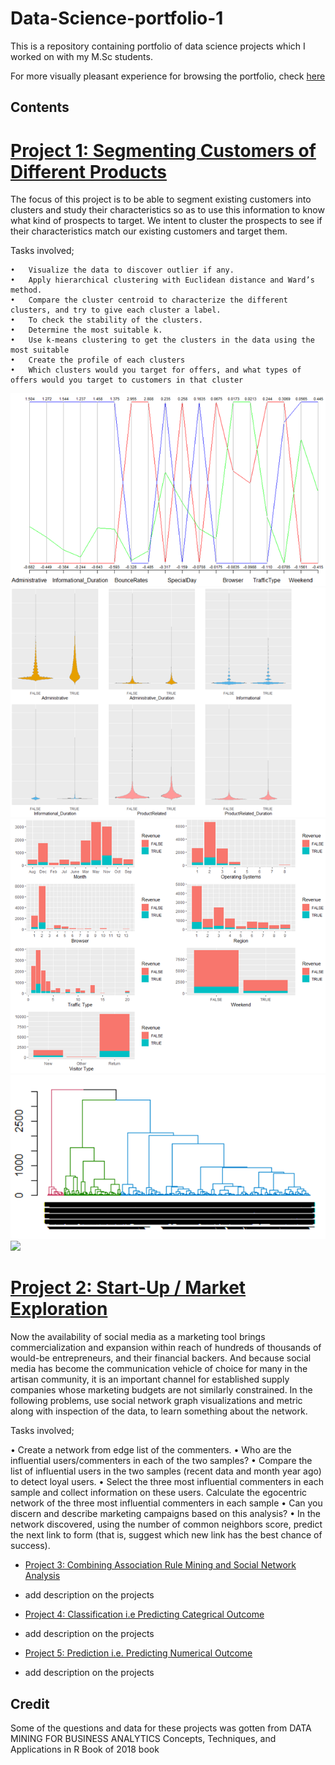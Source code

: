 # Data-Science-portfolio-1
This is a repository containing  portfolio of data science projects which I worked on with my M.Sc students.

For more visually pleasant experience for browsing  the portfolio, check [here]()


Contents
---------
# [Project 1: Segmenting Customers of Different Products](https://github.com/ibkAfolabi/Data-Science-portfolio-1/blob/main/DataScienceGroup1.R)
  
  The focus of this project is to be able to segment existing customers into clusters and study their characteristics so as to use this information to know what kind of prospects   to target. We intent to cluster the prospects to see if their characteristics match our existing customers and target them.
   
  Tasks involved;
  
    •	Visualize the data to discover outlier if any.
    •	Apply hierarchical clustering with Euclidean distance and Ward’s method. 
    •	Compare the cluster centroid to characterize the different clusters, and try to give each cluster a label.
    •	To check the stability of the clusters.
    •	Determine the most suitable k.
    •	Use k-means clustering to get the clusters in the data using the most suitable
    •	Create the profile of each clusters
    •	Which clusters would you target for offers, and what types of offers would you target to customers in that cluster
 ![](images/Untitled5.png)
    ![](images/picture2.png)
    ![](images/picture3.png)
    ![](images/picture4.png)
    ![](images/picture5.png) 
   

# [Project 2: Start-Up /  Market Exploration]()
Now the availability of social media as a marketing tool brings commercialization and expansion within reach of hundreds of thousands of would-be entrepreneurs, and their financial backers. And because social media has become the communication vehicle of choice for many in the artisan community, it is an important channel for established supply companies whose marketing budgets are not similarly constrained. In the following problems, use social network graph visualizations and metric along with inspection of the data, to learn something about the network.

Tasks involved;

•	Create a network from edge list of the commenters. 
•	Who are the influential users/commenters in each of the two samples? 
•	Compare the list of influential users in the two samples (recent  data and month year ago) to detect loyal users.
•	Select the three most influential commenters in each sample and collect information on these users. Calculate the egocentric network of the three most influential commenters in each sample
•	 Can you discern and describe marketing campaigns based on this analysis?
•	In the network discovered, using the number of common neighbors score, predict the next link to form (that is, suggest which new link has the best chance of success). 



- [Project 3: Combining Association Rule Mining and Social Network Analysis]()
-  add description on the projects

- [Project 4: Classification i.e Predicting Categrical Outcome]()
-  add description on the projects
 
- [Project 5: Prediction i.e. Predicting Numerical Outcome]()
-  add description on the projects


 Credit
 -------
Some of the questions and data for these projects was gotten from 
DATA MINING FOR BUSINESS ANALYTICS Concepts, Techniques, and Applications in R Book of 2018 book
